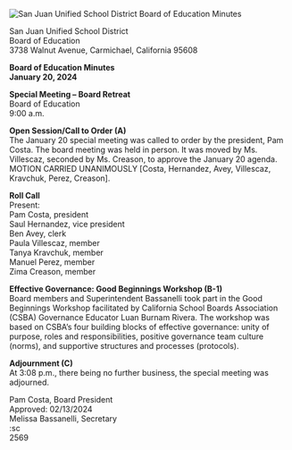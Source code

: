 <!-- Page 1 -->
![San Juan Unified School District Board of Education Minutes](https://via.placeholder.com/768x993.png?text=San+Juan+Unified+School+District+Board+of+Education+Minutes)

San Juan Unified School District  
Board of Education  
3738 Walnut Avenue, Carmichael, California 95608  

**Board of Education Minutes**  
**January 20, 2024**  

**Special Meeting – Board Retreat**  
Board of Education  
9:00 a.m.  

**Open Session/Call to Order (A)**  
The January 20 special meeting was called to order by the president, Pam Costa. The board meeting was held in person. It was moved by Ms. Villescaz, seconded by Ms. Creason, to approve the January 20 agenda. MOTION CARRIED UNANIMOUSLY [Costa, Hernandez, Avey, Villescaz, Kravchuk, Perez, Creason].  

**Roll Call**  
Present:  
Pam Costa, president  
Saul Hernandez, vice president  
Ben Avey, clerk  
Paula Villescaz, member  
Tanya Kravchuk, member  
Manuel Perez, member  
Zima Creason, member  

**Effective Governance: Good Beginnings Workshop (B-1)**  
Board members and Superintendent Bassanelli took part in the Good Beginnings Workshop facilitated by California School Boards Association (CSBA) Governance Educator Luan Burnam Rivera. The workshop was based on CSBA’s four building blocks of effective governance: unity of purpose, roles and responsibilities, positive governance team culture (norms), and supportive structures and processes (protocols).  

**Adjournment (C)**  
At 3:08 p.m., there being no further business, the special meeting was adjourned.  

Pam Costa, Board President  
Approved: 02/13/2024  
Melissa Bassanelli, Secretary  
:sc  
2569
